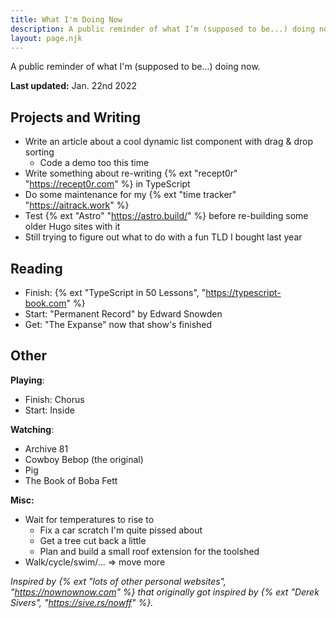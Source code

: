 ```yaml
---
title: What I'm Doing Now
description: A public reminder of what I’m (supposed to be...) doing now.
layout: page.njk
---
```


A public reminder of what I'm (supposed to be...) doing now.

**Last updated:** Jan. 22nd 2022

## Projects and Writing

- Write an article about a cool dynamic list component with drag & drop sorting
  - Code a demo too this time
- Write something about re-writing {% ext "recept0r" "https://recept0r.com" %} in TypeScript
- Do some maintenance for my {% ext "time tracker" "https://aitrack.work" %}
- Test {% ext "Astro" "https://astro.build/" %} before re-building some older Hugo sites with it
- Still trying to figure out what to do with a fun TLD I bought last year

## Reading

- Finish: {% ext "TypeScript in 50 Lessons", "https://typescript-book.com" %}
- Start: "Permanent Record" by Edward Snowden
- Get: "The Expanse" now that show's finished

## Other

**Playing**:
- Finish: Chorus
- Start: Inside

**Watching**: 
- Archive 81
- Cowboy Bebop (the original)
- Pig
- The Book of Boba Fett

**Misc:**
- Wait for temperatures to rise to 
  - Fix a car scratch I'm quite pissed about
  - Get a tree cut back a little
  - Plan and build a small roof extension for the toolshed
- Walk/cycle/swim/... => move more

<div class="hr shadow mb1"></div>

_Inspired by {% ext "lots of other personal websites", "https://nownownow.com" %} that originally got inspired by {% ext "Derek Sivers", "https://sive.rs/nowff" %}._

